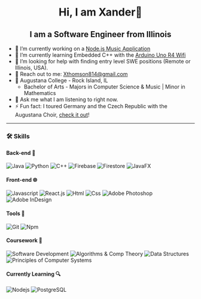 <h1 align="center">Hi, I am Xander👋</h1>
<h2 align="center">I am a Software Engineer from Illinois</h2>

- 🔭 I’m currently working on a <a href='https://github.com/Xthomson08/Node-Playlists-App'>Node.js Music Application</a>
- 🌱 I’m currently learning Embedded C++ with the <a href='https://docs.arduino.cc/hardware/uno-r4-wifi/'>Arduino Uno R4 Wifi</a>
- 🤔 I’m looking for help with finding entry level SWE positions (Remote or Illinois, USA).
- 📩 Reach out to me: <a href='mailto:xthomson814@gmail.com'>Xthomson814@gmail.com</a>
- 🏫 Augustana College - Rock Island, IL
  - Bachelor of Arts - Majors in Computer Science & Music | Minor in Mathematics
- 🎵 Ask me what I am listening to right now.
- ⚡ Fun fact: I toured Germany and the Czech Republic with the Augustana Choir, <a href='https://www.augustana.edu/about-us/news/choir-headed-germany-czech-republic-perform'>check it out</a>!

<hr/>

### 🛠 Skills
#### Back-end 📁 
![Java](https://img.shields.io/badge/-Java-grey?style=for-the-badge)
![Python](http://img.shields.io/badge/-Python-346e9e?style=for-the-badge&logo=python&logoColor=white)
![C++](https://img.shields.io/badge/-c++-C++?style=for-the-badge&logo=c%2B%2B&color=blue)
![Firebase](https://img.shields.io/badge/firebase-ffca28?style=for-the-badge&logo=firebase&logoColor=black)
![Firestore](https://img.shields.io/badge/firestore-ffca28?style=for-the-badge&logo=firestore&logoColor=black)
![JavaFX](https://img.shields.io/badge/-JavaFX-grey?style=for-the-badge)

#### Front-end 🌐
![Javascript](http://img.shields.io/badge/-Javascript-fcd400?style=for-the-badge&logo=javascript&logoColor=black)
![React.js](https://img.shields.io/badge/React.js-20232A?style=for-the-badge&logo=react&logoColor=61DAFB)
![Html](http://img.shields.io/badge/-Html-e24c27?style=for-the-badge&logo=html5&logoColor=white)
![Css](http://img.shields.io/badge/-Css-2a65f1?style=for-the-badge&logo=css3&logoColor=white)
![Adobe Photoshop](https://img.shields.io/badge/-Adobe%20Photoshop-red?style=for-the-badge)
![Adobe InDesign](https://img.shields.io/badge/-Adobe%20Indesign-red?style=for-the-badge)
#### Tools 🔧

![Git](http://img.shields.io/badge/-Git-white?style=for-the-badge&logo=git)
![Npm](http://img.shields.io/badge/-Npm-white?style=for-the-badge&logo=npm&logoColor=black)

#### Coursework 📖
![Software Development](https://img.shields.io/badge/-Software%20Development-black?style=for-the-badge)
![Algorithms & Comp Theory](https://img.shields.io/badge/-Algorithms%20&%20Comp%20Theory-black?style=for-the-badge)
![Data Structures](https://img.shields.io/badge/-Data%20Structures-black?style=for-the-badge)
![Principles of Computer Systems](https://img.shields.io/badge/-Systems%20of%20Computer%20Systems-black?style=for-the-badge)

#### Currently Learning 🔍
![Nodejs](https://img.shields.io/badge/Node.js-339933?style=for-the-badge&logo=nodedotjs&logoColor=white)
![PostgreSQL](https://img.shields.io/badge/postgresql-postgresql?style=for-the-badge&logo=postgresql&logoColor=white&color=%234169E1)
